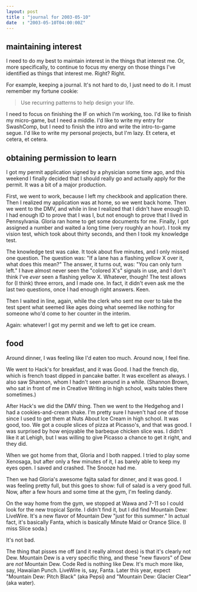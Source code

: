 ```yaml
---
layout: post
title : "journal for 2003-05-10"
date  : "2003-05-10T04:00:00Z"
---
```

## maintaining interest

I need to do my best to maintain interest in the things that interest me.  Or, more specifically, to continue to focus my energy on those things I've identified as things that interest me.  Right?  Right.

For example, keeping a journal.  It's not hard to do, I just need to do it.  I must remember my fortune cookie:

> Use recurring patterns to help design your life.

I need to focus on finishing the IF on which I'm working, too.  I'd like to
finish my micro-game, but I need a middle.  I'd like to write my entry for
SwashComp, but I need to finish the intro and write the intro-to-game segue.
I'd like to write my personal projects, but I'm lazy.  Et cetera, et cetera, et
cetera.

## obtaining permission to learn

I got my permit application signed by a physician some time ago, and this
weekend I finally decided that I should really go and actually apply for the
permit.  It was a bit of a major production.

First, we went to work, because I left my checkbook and application there. Then
I realized my application was at home, so we went back home.  Then we went to
the DMV, and while in line I realized that I didn't have enough ID.  I had
enough ID to prove that I was I, but not enough to prove that I lived in
Pennsylvania.  Gloria ran home to get some documents for me.  Finally, I got
assigned a number and waited a long time (very roughly an hour).  I took my
vision test, which took about thirty seconds, and then I took my knowledge
test.

The knowledge test was cake.  It took about five minutes, and I only missed one
question.  The question was: "If a lane has a flashing yellow X over it, what
does this mean?"  The answer, it turns out, was: "You can only turn left."  I
have almost never seen the "colored X's" signals in use, and I don't think I've
<em>ever</em> seen a flashing yellow X.  Whatever, though!  The test allows for
(I think) three errors, and I made one.  In fact, it didn't even ask me the
last two questions, once I had enough right answers.  Keen.

Then I waited in line, again, while the clerk who sent me over to take the test
spent what seemed like ages doing what seemed like nothing for someone who'd
come to her counter in the interim.

Again: whatever!  I got my permit and we left to get ice cream.

## food

Around dinner, I was feeling like I'd eaten too much.  Around now, I feel fine.

We went to Hack's for breakfast, and it was Good.  I had the french dip, which
is french toast dipped in pancake batter.  It was excellent as always.  I also
saw Shannon, whom I hadn't seen around in a while.  (Shannon Brown, who sat in
front of me in Creative Writing in high school, waits tables there sometimes.)

After Hack's we did the DMV thing.  Then we went to the Hedgehog and I had a
cookies-and-cream shake.  I'm pretty sure I haven't had one of those since I
used to get them at Nuts About Ice Cream in high school.  It was good, too.  We
got a couple slices of pizza at Picasso's, and that was good.  I was surprised
by how enjoyable the barbeque chicken slice was.  I didn't like it at Lehigh,
but I was willing to give Picasso a chance to get it right, and they did.

When we got home from that, Gloria and I both napped.  I tried to play some
Xenosaga, but after only a few minutes of it, I as barely able to keep my eyes
open.  I saved and crashed.  The Snooze had me.

Then we had Gloria's awesome fajita salad for dinner, and it was good.  I was
feeling pretty full, but this goes to show: full of salad is a very good full.
Now, after a few hours and some time at the gym, I'm feeling dandy.

On the way home from the gym, we stopped at Wawa and 7-11 so I could look for
the new tropical Sprite.  I didn't find it, but I did find Mountain Dew:
LiveWire.  It's a new flavor of Mountain Dew "just for this summer."  In actual
fact, it's basically Fanta, which is basically Minute Maid or Orance Slice. (I
miss Slice soda.)

It's not bad.

The thing that pisses me off (and it really almost does) is that it's clearly
not Dew.  Mountain Dew is a very specific thing, and these "new flavors" of Dew
are <em>not</em> Mountain Dew.  Code Red is nothing like Dew.  It's much more
like, say, Hawaiian Punch.  LiveWire is, say, Fanta.  Later this year, expect
"Mountain Dew: Pitch Black" (aka Pepsi) and "Mountain Dew: Glacier Clear" (aka
water).
